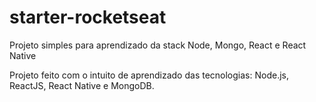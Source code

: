 # starter-rocketseat
Projeto simples para aprendizado da stack Node, Mongo, React e React Native


Projeto feito com o intuito de aprendizado das tecnologias: Node.js, ReactJS, React Native e MongoDB.
